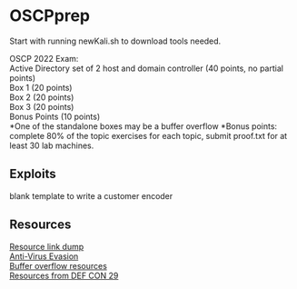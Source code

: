# OSCPprep 
Start with running newKali.sh to download tools needed. 

OSCP 2022 Exam:   
Active Directory set of 2 host and domain controller (40 points, no partial points)        
Box 1 (20 points)    
Box 2 (20 points)   
Box 3 (20 points)    
Bonus Points (10 points)    
*One of the standalone boxes may be a buffer overflow
*Bonus points: complete 80% of the topic exercises for each topic, submit proof.txt for at least 30 lab machines.       


## Exploits 
blank template to write a customer encoder 


## Resources 
[Resource link dump](https://github.com/Scr1ptK1ddie/OSCPprep/blob/main/Resources/ResourceDump.md)    
[Anti-Virus Evasion](https://github.com/Scr1ptK1ddie/OSCPprep/blob/main/Resources/AntiVirusEvasion.md)   
[Buffer overflow resources](https://github.com/Scr1ptK1ddie/OSCPprep/blob/main/Resources/BufferOverflowResources.md)      
[Resources from DEF CON 29](https://github.com/Scr1ptK1ddie/OSCPprep/blob/main/Resources/DEFCON29.md)    

